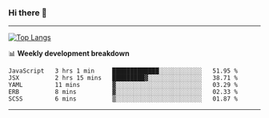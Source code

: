 ### Hi there 👋

-------
[![Top Langs](https://github-readme-stats.vercel.app/api/top-langs/?username=ashish-r)](https://github.com/anuraghazra/github-readme-stats)

📊 **Weekly development breakdown**
<!--START_SECTION:waka-->
```text
JavaScript   3 hrs 1 min     █████████████░░░░░░░░░░░░   51.95 % 
JSX          2 hrs 15 mins   █████████▓░░░░░░░░░░░░░░░   38.71 % 
YAML         11 mins         ▓░░░░░░░░░░░░░░░░░░░░░░░░   03.29 % 
ERB          8 mins          ▓░░░░░░░░░░░░░░░░░░░░░░░░   02.33 % 
SCSS         6 mins          ▒░░░░░░░░░░░░░░░░░░░░░░░░   01.87 % 
```
<!--END_SECTION:waka-->
-------

<!--
**ashish-r/ashish-r** is a ✨ _special_ ✨ repository because its `README.md` (this file) appears on your GitHub profile.

Here are some ideas to get you started:

- 🔭 I’m currently working on ...
- 🌱 I’m currently learning ...
- 👯 I’m looking to collaborate on ...
- 🤔 I’m looking for help with ...
- 💬 Ask me about ...
- 📫 How to reach me: ...
- 😄 Pronouns: ...
- ⚡ Fun fact: ...
-->
